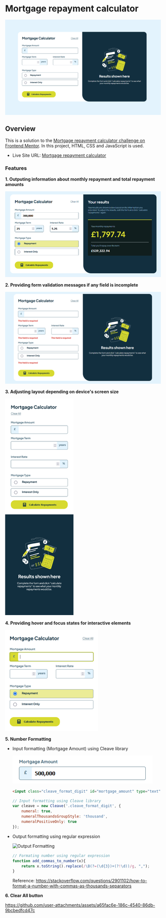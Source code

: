 # Mortgage repayment calculator

![Screenshot of the calculator](readme_img/calculator_screenshot.png)

## Overview

This is a solution to the [Mortgage repayment calculator challenge on Frontend Mentor](https://www.frontendmentor.io/challenges/mortgage-repayment-calculator-Galx1LXK73). In this project, HTML, CSS and JavaScript is used.

- Live Site URL: [Mortgage repayment calculator](https://ktqlee.github.io/FrontendMentor_Projects/4_mortgage_repayment_calculator/index.html)

### Features

**1. Outputing information about monthly repayment and total repayment amounts**

  ![Input Formatting](readme_img/output_payment.png)
   
**2. Providing form validation messages if any field is incomplete**

  ![Input Formatting](readme_img/form_validation.png)

**3. Adjusting layout depending on device's screen size**

  ![Input Formatting](readme_img/mobile_layout.png)

**4. Providing hover and focus states for interactive elements**

  ![Input Formatting](readme_img/hover.png)

**5. Number Formatting**

  - Input formatting (Mortgage Amount) using Cleave library

    ![Input Formatting](readme_img/number_formatting_1.png)
    
    ```html
    <input class="cleave_format_digit" id="mortgage_amount" type="text">
    ```
    ```js
    // Input formatting using Cleave library
    var cleave = new Cleave('.cleave_format_digit', {
        numeral: true,
        numeralThousandsGroupStyle: 'thousand',
        numeralPositiveOnly: true
    });
    ```
    
  - Output formatting using regular expression

    ![Output Formatting](/readme_img/number_formatting_2.png)

    ```js
    // Formating number using regular expression
    function add_commas_to_number(x){
        return x.toString().replace(/\B(?=(\d{3})+(?!\d))/g, ",");
    }
    ```
    Reference: https://stackoverflow.com/questions/2901102/how-to-format-a-number-with-commas-as-thousands-separators

**6. Clear All button**

https://github.com/user-attachments/assets/a65fac6e-186c-4540-86db-9bcbedfcd47c
